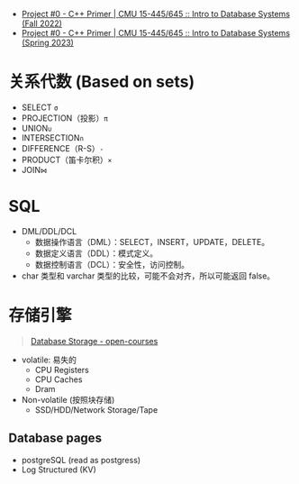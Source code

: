 - [Project #0 - C++ Primer | CMU 15-445/645 :: Intro to Database Systems (Fall 2022)](https://15445.courses.cs.cmu.edu/fall2022/project0/)
- [Project #0 - C++ Primer | CMU 15-445/645 :: Intro to Database Systems (Spring 2023)](https://15445.courses.cs.cmu.edu/spring2023/project0/)

# 关系代数 (Based on sets)

- SELECT `σ`
- PROJECTION（投影）`π`
- UNION`∪`
- INTERSECTION`∩`
- DIFFERENCE（R-S）`-`
- PRODUCT（笛卡尔积）`×`
- JOIN`⋈`

# SQL

- DML/DDL/DCL
  - 数据操作语言（DML）：SELECT，INSERT，UPDATE，DELETE。
  - 数据定义语言（DDL）：模式定义。
  - 数据控制语言（DCL）：安全性，访问控制。
- char 类型和 varchar 类型的比较，可能不会对齐，所以可能返回 false。

# 存储引擎

> [Database Storage - open-courses](https://zhenghe.gitbook.io/open-courses/cmu-15-445-645-database-systems/database-storage)

- volatile: 易失的
  - CPU Registers
  - CPU Caches
  - Dram
- Non-volatile (按照块存储)
  - SSD/HDD/Network Storage/Tape

## Database pages

- postgreSQL (read as postgress)
- Log Structured (KV)
